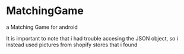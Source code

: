 # MatchingGame
a Matching Game for android

It is important to note that i had trouble accesing the JSON object, so i instead used pictures from shopify stores that i found


